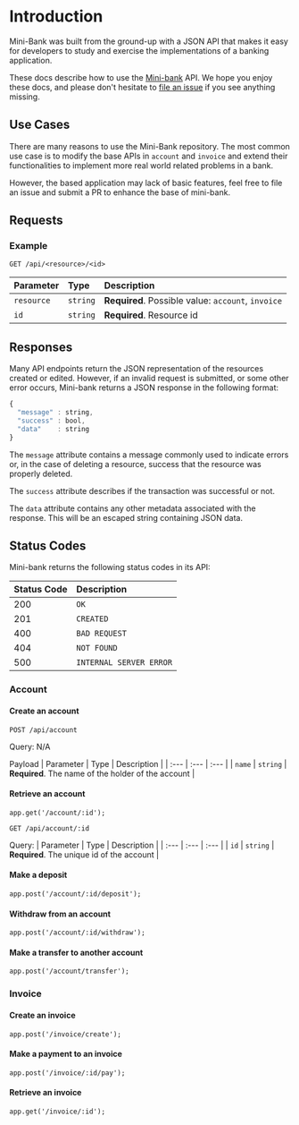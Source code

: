 # Introduction

Mini-Bank was built from the ground-up with a JSON API that makes it easy for developers to study and exercise the implementations of a banking application.

These docs describe how to use the [Mini-bank](https://mini-bank.maximmai.fastdns.io) API. We hope you enjoy these docs, and please don't hesitate to [file an issue](https://github.com/maximmai/mini-bank/issues/new) if you see anything missing.

## Use Cases

There are many reasons to use the Mini-Bank repository. The most common use case is to modify the base APIs in `account` and `invoice` and extend their functionalities to implement more real world related problems in a bank.

However, the based application may lack of basic features, feel free to file an issue and submit a PR to enhance the base of mini-bank.

## Requests

### Example 

```http
GET /api/<resource>/<id>
```

| Parameter | Type | Description |
| :--- | :--- | :--- |
| `resource` | `string` | **Required**. Possible value: `account`, `invoice` |
| `id` | `string` | **Required**. Resource id |

## Responses

Many API endpoints return the JSON representation of the resources created or edited. However, if an invalid request is submitted, or some other error occurs, Mini-bank returns a JSON response in the following format:

```javascript
{
  "message" : string,
  "success" : bool,
  "data"    : string
}
```

The `message` attribute contains a message commonly used to indicate errors or, in the case of deleting a resource, success that the resource was properly deleted.

The `success` attribute describes if the transaction was successful or not.

The `data` attribute contains any other metadata associated with the response. This will be an escaped string containing JSON data.

## Status Codes

Mini-bank returns the following status codes in its API:

| Status Code | Description |
| :--- | :--- |
| 200 | `OK` |
| 201 | `CREATED` |
| 400 | `BAD REQUEST` |
| 404 | `NOT FOUND` |
| 500 | `INTERNAL SERVER ERROR` |


### Account
#### Create an account 
```http
POST /api/account
```
Query: N/A

Payload
| Parameter | Type | Description |
| :--- | :--- | :--- |
| `name` | `string` | **Required**. The name of the holder of the account |


#### Retrieve an account
`app.get('/account/:id');`
```http
GET /api/account/:id
```
Query:
| Parameter | Type | Description |
| :--- | :--- | :--- |
| `id`  | `string`  | **Required**. The unique id of the account |


#### Make a deposit
`app.post('/account/:id/deposit');`

#### Withdraw from an account
`app.post('/account/:id/withdraw');`

#### Make a transfer to another account
`app.post('/account/transfer');`

### Invoice
#### Create an invoice
`app.post('/invoice/create');`

#### Make a payment to an invoice
`app.post('/invoice/:id/pay');`

#### Retrieve an invoice
`app.get('/invoice/:id');`

